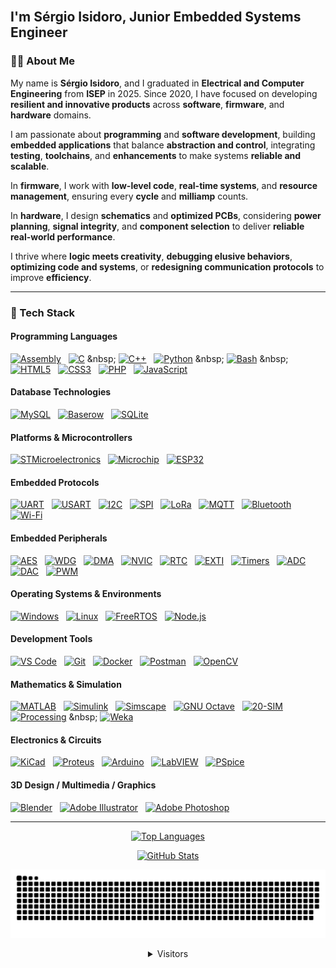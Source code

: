 <div align="center">
  <a href="#">
    <img class="image" src="header.svg" alt="">
  </a>
</div>

## I'm Sérgio Isidoro, Junior Embedded Systems Engineer

### 🧑‍💻 About Me
My name is **Sérgio Isidoro**, and I graduated in **Electrical and Computer Engineering** from **ISEP** in 2025. Since 2020, I have focused on developing **resilient and innovative products** across **software**, **firmware**, and **hardware** domains.

I am passionate about **programming** and **software development**, building **embedded applications** that balance **abstraction and control**, integrating **testing**, **toolchains**, and **enhancements** to make systems **reliable and scalable**. 

In **firmware**, I work with **low-level code**, **real-time systems**, and **resource management**, ensuring every **cycle** and **milliamp** counts.

In **hardware**, I design **schematics** and **optimized PCBs**, considering **power planning**, **signal integrity**, and **component selection** to deliver **reliable real-world performance**.

I thrive where **logic meets creativity**, **debugging elusive behaviors**, **optimizing code and systems**, or **redesigning communication protocols** to improve **efficiency**.

---

### 🧰 Tech Stack

#### Programming Languages
[![Assembly](https://img.shields.io/badge/Assembly-555555)](https://en.wikipedia.org/wiki/Assembly_language)
&nbsp;
[![C](https://img.shields.io/badge/C-00599C?style=flat&logo=c&logoColor=white)](https://en.wikipedia.org/wiki/C_(programming_language))
&nbsp;
[![C++](https://img.shields.io/badge/C++-00599C?style=flat&logo=c%2B%2B&logoColor=white)](https://en.wikipedia.org/wiki/C%2B%2B)
&nbsp;
[![Python](https://img.shields.io/badge/Python-3670A0?style=flat&logo=python&logoColor=white)](https://en.wikipedia.org/wiki/Python_(programming_language))
&nbsp;
[![Bash](https://img.shields.io/badge/Bash-4EAA25?style=flat&logo=gnu-bash&logoColor=white)](https://en.wikipedia.org/wiki/Bash_(Unix_shell))
&nbsp;
[![HTML5](https://img.shields.io/badge/HTML5-E34F26?style=flat&logo=html5&logoColor=white)](https://en.wikipedia.org/wiki/HTML5)
&nbsp;
[![CSS3](https://img.shields.io/badge/CSS3-1572B6?style=flat&logo=css3&logoColor=white)](https://en.wikipedia.org/wiki/CSS)
&nbsp;
[![PHP](https://img.shields.io/badge/PHP-777BB4?style=flat&logo=php&logoColor=white)](https://en.wikipedia.org/wiki/PHP)
&nbsp;
[![JavaScript](https://img.shields.io/badge/JavaScript-F7DF1E?style=flat&logo=javascript&logoColor=black)](https://en.wikipedia.org/wiki/JavaScript)

#### Database Technologies
[![MySQL](https://img.shields.io/badge/MySQL-4479A1?style=flat&logo=mysql&logoColor=white)](https://en.wikipedia.org/wiki/MySQL)
&nbsp;
[![Baserow](https://img.shields.io/badge/Baserow-0C7D73?style=flat&logo=baserow&logoColor=white)](https://baserow.io)
&nbsp;
[![SQLite](https://img.shields.io/badge/SQLite-003B57?style=flat&logo=sqlite&logoColor=white)](https://en.wikipedia.org/wiki/SQLite)

#### Platforms & Microcontrollers
[![STMicroelectronics](https://img.shields.io/badge/STMicroelectronics-blue?style=flat&logo=stmicroelectronics&logoColor=white)](https://en.wikipedia.org/wiki/STMicroelectronics)
&nbsp;
[![Microchip](https://img.shields.io/badge/Microchip-red?style=flat&logo=microchip&logoColor=white)](https://en.wikipedia.org/wiki/Microchip_Technology)
&nbsp;
[![ESP32](https://img.shields.io/badge/Espressif-008080?style=flat&logo=espressif&logoColor=white)](https://en.wikipedia.org/wiki/ESP32)

#### Embedded Protocols
[![UART](https://img.shields.io/badge/UART-FFA500?style=flat)](https://en.wikipedia.org/wiki/Universal_asynchronous_receiver-transmitter)
&nbsp;
[![USART](https://img.shields.io/badge/USART-1E90FF?style=flat)](https://en.wikipedia.org/wiki/Universal_asynchronous_receiver-transmitter)
&nbsp;
[![I2C](https://img.shields.io/badge/I2C-003B57?style=flat)](https://en.wikipedia.org/wiki/I%C2%B2C)
&nbsp;
[![SPI](https://img.shields.io/badge/SPI-00686D?style=flat)](https://en.wikipedia.org/wiki/Serial_Peripheral_Interface)
&nbsp;
[![LoRa](https://img.shields.io/badge/LoRa-00A9A5?style=flat)](https://en.wikipedia.org/wiki/LoRa)
&nbsp;
[![MQTT](https://img.shields.io/badge/MQTT-660066?style=flat)](https://en.wikipedia.org/wiki/MQTT)
&nbsp;
[![Bluetooth](https://img.shields.io/badge/Bluetooth-0082FC?style=flat&logo=bluetooth&logoColor=white)](https://en.wikipedia.org/wiki/Bluetooth)
&nbsp;
[![Wi-Fi](https://img.shields.io/badge/Wi--Fi-1e1e1e?style=flat&logo=wi-fi&logoColor=white)](https://en.wikipedia.org/wiki/Wi-Fi)

#### Embedded Peripherals
[![AES](https://img.shields.io/badge/AES-228B22?style=flat)](https://en.wikipedia.org/wiki/Advanced_Encryption_Standard)
&nbsp;
[![WDG](https://img.shields.io/badge/WDG-DC143C?style=flat)](https://en.wikipedia.org/wiki/Watchdog_timer)
&nbsp;
[![DMA](https://img.shields.io/badge/DMA-9932CC?style=flat)](https://en.wikipedia.org/wiki/Direct_memory_access)
&nbsp;
[![NVIC](https://img.shields.io/badge/NVIC-708090?style=flat)](https://en.wikipedia.org/wiki/Nested_vectored_interrupt_controller)
&nbsp;
[![RTC](https://img.shields.io/badge/RTC-006400?style=flat)](https://en.wikipedia.org/wiki/Real-time_clock)
&nbsp;
[![EXTI](https://img.shields.io/badge/EXTI-FF4500?style=flat)](https://en.wikipedia.org/wiki/Interrupt)
&nbsp;
[![Timers](https://img.shields.io/badge/Timers-4682B4?style=flat)](https://en.wikipedia.org/wiki/Timer_(computing))
&nbsp;
[![ADC](https://img.shields.io/badge/ADC-4682B4?style=flat)](https://en.wikipedia.org/wiki/Analog-to-digital_converter)
&nbsp;
[![DAC](https://img.shields.io/badge/DAC-9370DB?style=flat)](https://en.wikipedia.org/wiki/Digital-to-analog_converter)
&nbsp;
[![PWM](https://img.shields.io/badge/PWM-FF8C00?style=flat)](https://en.wikipedia.org/wiki/Pulse-width_modulation)

#### Operating Systems & Environments
[![Windows](https://img.shields.io/badge/Windows-0078D6?style=flat&logo=windows&logoColor=white)](https://en.wikipedia.org/wiki/Microsoft_Windows)
&nbsp;
[![Linux](https://img.shields.io/badge/Linux-FCC624?style=flat&logo=linux&logoColor=black)](https://en.wikipedia.org/wiki/Linux)
&nbsp;
[![FreeRTOS](https://img.shields.io/badge/FreeRTOS-003865?style=flat&logo=freertos&logoColor=white)](https://en.wikipedia.org/wiki/FreeRTOS)
&nbsp;
[![Node.js](https://img.shields.io/badge/Node.js-339933?style=flat&logo=node.js&logoColor=white)](https://en.wikipedia.org/wiki/Node.js)

#### Development Tools
[![VS Code](https://img.shields.io/badge/VS_Code-007ACC?style=flat&logo=visualstudiocode&logoColor=white)](https://en.wikipedia.org/wiki/Visual_Studio_Code)
&nbsp;
[![Git](https://img.shields.io/badge/Git-F05032?style=flat&logo=git&logoColor=white)](https://en.wikipedia.org/wiki/Git)
&nbsp;
[![Docker](https://img.shields.io/badge/Docker-2496ED?style=flat&logo=docker&logoColor=white)](https://en.wikipedia.org/wiki/Docker_(software))
&nbsp;
[![Postman](https://img.shields.io/badge/Postman-FF6C37?style=flat&logo=postman&logoColor=white)](https://en.wikipedia.org/wiki/Postman_(software))
&nbsp;
[![OpenCV](https://img.shields.io/badge/OpenCV-5C3EE8?style=flat&logo=opencv&logoColor=white)](https://en.wikipedia.org/wiki/OpenCV)

#### Mathematics & Simulation
[![MATLAB](https://img.shields.io/badge/MATLAB-0076A8?style=flat)](https://en.wikipedia.org/wiki/MATLAB)
&nbsp;
[![Simulink](https://img.shields.io/badge/Simulink-FF7300?style=flat)](https://en.wikipedia.org/wiki/Simulink)
&nbsp;
[![Simscape](https://img.shields.io/badge/Simscape-8A2BE2?style=flat)](https://en.m.wikipedia.org/wiki/MATLAB)
&nbsp;
[![GNU Octave](https://img.shields.io/badge/GNU_Octave-00457C?style=flat&logo=gnu-octave&logoColor=white)](https://en.wikipedia.org/wiki/GNU_Octave)
&nbsp;
[![20-SIM](https://img.shields.io/badge/20--SIM-FF6C37?style=flat&logo=simulink&logoColor=white)](https://en.m.wikipedia.org/wiki/20-sim)
&nbsp;
[![Processing](https://img.shields.io/badge/Processing-0096D8?style=flat&logo=processingfoundation&logoColor=white)](https://en.wikipedia.org/wiki/Processing_(programming_language))
&nbsp;
[![Weka](https://img.shields.io/badge/Weka-007396?style=flat&logo=weka&logoColor=white)](https://en.wikipedia.org/wiki/Weka_(machine_learning))

#### Electronics & Circuits
[![KiCad](https://img.shields.io/badge/KiCad-223344?style=flat&logo=kicad&logoColor=white)](https://en.wikipedia.org/wiki/KiCad)
&nbsp;
[![Proteus](https://img.shields.io/badge/Proteus-DC143C?style=flat&logo=&logoColor=white)](https://en.wikipedia.org/wiki/Proteus_Design_Suite)
&nbsp;
[![Arduino](https://img.shields.io/badge/Arduino-00979D?style=flat&logo=arduino&logoColor=white)](https://en.wikipedia.org/wiki/Arduino)
&nbsp;
[![LabVIEW](https://img.shields.io/badge/LabVIEW-FFD700?style=flat)](https://en.wikipedia.org/wiki/LabVIEW)
&nbsp;
[![PSpice](https://img.shields.io/badge/PSpice-FF6600?style=flat)](https://en.wikipedia.org/wiki/PSpice)

#### 3D Design / Multimedia / Graphics
[![Blender](https://img.shields.io/badge/Blender-F5792A?style=flat&logo=blender&logoColor=white)](https://en.wikipedia.org/wiki/Blender_(software))
&nbsp;
[![Adobe Illustrator](https://img.shields.io/badge/Illustrator-FF9A00?style=flat&logo=adobeillustrator&logoColor=white)](https://en.wikipedia.org/wiki/Adobe_Illustrator)
&nbsp;
[![Adobe Photoshop](https://img.shields.io/badge/Photoshop-31A8FF?style=flat&logo=adobephotoshop&logoColor=white)](https://en.wikipedia.org/wiki/Adobe_Photoshop)

---




<div align="center">

[![Top Languages](https://github-readme-stats.vercel.app/api/top-langs/?username=sergio-isidoro&layout=donut&theme=github_dark&langs_count=10)](#)

[![GitHub Stats](https://github-readme-stats.vercel.app/api?username=sergio-isidoro&show_icons=true&theme=github_dark&count_private=true)](#)

[![Snake animation](dist/github-snake-dark.svg#gh-dark-mode-only)](#)

<details>
  <summary>Visitors</summary>
    
  [![Visitor](https://visitor-badge.laobi.icu/badge?page_id=sergio-isidoro)](#)
  [![GitHub Pageviews](https://komarev.com/ghpvc/?username=sergio-isidoro&label=Profile%20views&color=0e75b6&style=flat)](#)
  [![Profile Views](https://komarev.com/ghpvc/?username=sergio-isidoro&label=Unique%20visitors&color=0e75b6)](#)

  </details>

</div>

